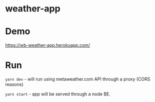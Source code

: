 # weather-app

# Demo
https://wb-weather-app.herokuapp.com/

# Run
`yarn dev` - will run using metaweather.com API through a proxy (CORS reasons)

`yarn start` - app will be served through a node BE.
